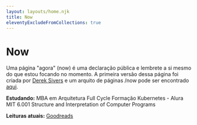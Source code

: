 ```yaml
---
layout: layouts/home.njk
title: Now
eleventyExcludeFromCollections: true
---
```


# Now

Uma página "agora" (now) é uma declaração pública e lembrete a si mesmo do que estou focando no momento. A primeira versão dessa página foi criada por [Derek Sivers](https://sivers.org/now) e um arquito de páginas /now pode ser encontrado [aqui](https://nownownow.com/).

**Estudando:**
MBA em Arquitetura Full Cycle
Formação Kubernetes - Alura
MIT 6.001 Structure and Interpretation of Computer Programs

**Leituras atuais:**
[Goodreads](https://goodreads.com/laracarvalho)
